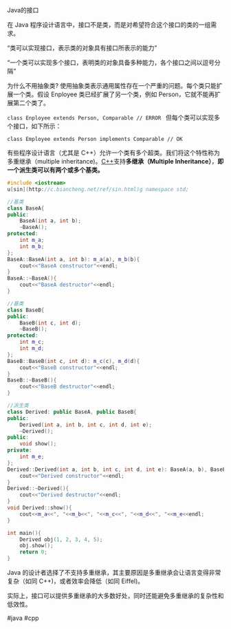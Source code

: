Java的接口

在 Java 程序设计语言中，接口不是类，而是对希望符合这个接口的类的一组需求。

“类可以实现接口，表示类的对象具有接口所表示的能力”

“一个类可以实现多个接口，表明类的对象具备多种能力，各个接口之间以逗号分隔”



为什么不用抽象类? 使用抽象类表示通用属性存在一个严重的问题。每个类只能扩展一个类。假设 Enployee 类已经扩展了另一个类，例如 Person，它就不能再扩展第二个类了。

`class Enployee extends Person, Comparable // ERROR
`
但每个类可以实现多个接口，如下所示：

`class Employee extends Person implements Comparable // OK`

有些程序设计语言（尤其是 C++）允许一个类有多个超类。我们将这个特性称为多重继承（multiple inheritance)。[C++](http://c.biancheng.net/cplus/)支持**多继承（Multiple Inheritance）**，**即一个派生类可以有两个或多个基类。**

```cpp
#include <iostream>
u[sin](http://c.biancheng.net/ref/sin.html)g namespace std;

//基类
class BaseA{
public:
    BaseA(int a, int b);
    ~BaseA();
protected:
    int m_a;
    int m_b;
};
BaseA::BaseA(int a, int b): m_a(a), m_b(b){
    cout<<"BaseA constructor"<<endl;
}
BaseA::~BaseA(){
    cout<<"BaseA destructor"<<endl;
}

//基类
class BaseB{
public:
    BaseB(int c, int d);
    ~BaseB();
protected:
    int m_c;
    int m_d;
};
BaseB::BaseB(int c, int d): m_c(c), m_d(d){
    cout<<"BaseB constructor"<<endl;
}
BaseB::~BaseB(){
    cout<<"BaseB destructor"<<endl;
}

//派生类
class Derived: public BaseA, public BaseB{
public:
    Derived(int a, int b, int c, int d, int e);
    ~Derived();
public:
    void show();
private:
    int m_e;
};
Derived::Derived(int a, int b, int c, int d, int e): BaseA(a, b), BaseB(c, d), m_e(e){
    cout<<"Derived constructor"<<endl;
}
Derived::~Derived(){
    cout<<"Derived destructor"<<endl;
}
void Derived::show(){
    cout<<m_a<<", "<<m_b<<", "<<m_c<<", "<<m_d<<", "<<m_e<<endl;
}

int main(){
    Derived obj(1, 2, 3, 4, 5);
    obj.show();
    return 0;
}
```

Java 的设计者选择了不支持多重继承，其主要原因是多重继承会让语言变得非常复杂（如同 C++)，或者效率会降低（如同 Eiffel)。

实际上，接口可以提供多重继承的大多数好处，同时还能避免多重继承的复杂性和低效性。

#java
#cpp